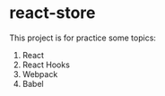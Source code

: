 # react-store

This project is for practice some topics:

1. React
2. React Hooks
3. Webpack
4. Babel

